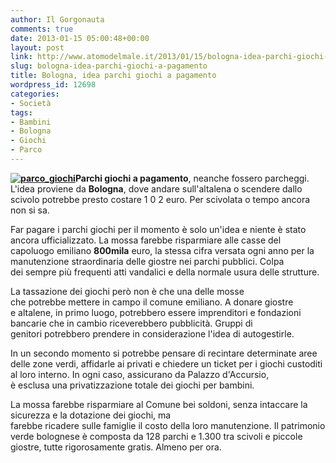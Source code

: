 ```yaml
---
author: Il Gorgonauta
comments: true
date: 2013-01-15 05:00:48+00:00
layout: post
link: http://www.atomodelmale.it/2013/01/15/bologna-idea-parchi-giochi-a-pagamento/
slug: bologna-idea-parchi-giochi-a-pagamento
title: Bologna, idea parchi giochi a pagamento
wordpress_id: 12698
categories:
- Società
tags:
- Bambini
- Bologna
- Giochi
- Parco
---
```


**[![parco_giochi](http://www.atomodelmale.it/wp-content/uploads/2013/01/parco_giochi-300x198.jpg)](http://www.atomodelmale.it/?attachment_id=12699)Parchi giochi a pagamento**, neanche fossero parcheggi. L'idea proviene da **Bologna**, dove andare sull'altalena o scendere dallo scivolo potrebbe presto costare 1 0 2 euro. Per scivolata o tempo ancora non si sa.

Far pagare i parchi giochi per il momento è solo un'idea e niente è stato ancora ufficializzato. La mossa farebbe risparmiare alle casse del capoluogo emiliano **800mila** euro, la stessa cifra versata ogni anno per la manutenzione straordinaria delle giostre nei parchi pubblici. Colpa dei sempre più frequenti atti vandalici e della normale usura delle strutture.

La tassazione dei giochi però non è che una delle mosse che potrebbe mettere in campo il comune emiliano. A donare giostre e altalene, in primo luogo, potrebbero essere imprenditori e fondazioni bancarie che in cambio riceverebbero pubblicità. Gruppi di genitori potrebbero prendere in considerazione l'idea di autogestirle.


In un secondo momento si potrebbe pensare di recintare determinate aree delle zone verdi, affidarle ai privati e chiedere un ticket per i giochi custoditi al loro interno. In ogni caso, assicurano da Palazzo d'Accursio, è esclusa una privatizzazione totale dei giochi per bambini.

La mossa farebbe risparmiare al Comune bei soldoni, senza intaccare la sicurezza e la dotazione dei giochi, ma farebbe ricadere sulle famiglie il costo della loro manutenzione. Il patrimonio verde bolognese è composta da 128 parchi e 1.300 tra scivoli e piccole giostre, tutte rigorosamente gratis. Almeno per ora.
